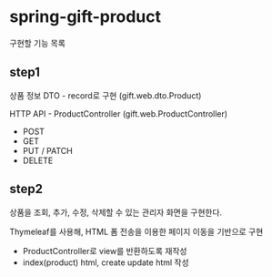 # spring-gift-product

구현할 기능 목록

## step1

상품 정보 DTO - record로 구현 (gift.web.dto.Product)

HTTP API - ProductController (gift.web.ProductController)

- POST
- GET
- PUT / PATCH
- DELETE

## step2

상품을 조회, 추가, 수정, 삭제할 수 있는 관리자 화면을 구현한다.

Thymeleaf를 사용해, HTML 폼 전송을 이용한 페이지 이동을 기반으로 구현

* ProductController로 view를 반환하도록 재작성
* index(product) html, create update html 작성
